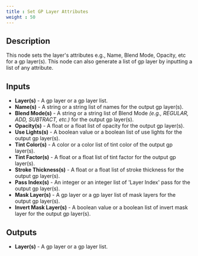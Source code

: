 ```yaml
---
title : Set GP Layer Attributes
weight : 50
---
```


## Description

This node sets the layer's attributes e.g., Name, Blend Mode, Opacity, etc for a gp layer(s). This node can also generate a list of gp layer by inputting a list of any attribute.

## Inputs

- **Layer(s)** - A gp layer or a gp layer list.
- **Name(s)** - A string or a string list of names for the output gp layer(s).
- **Blend Mode(s)** - A string or a string list of Blend Mode *(e.g., REGULAR, ADD, SUBTRACT, etc.)* for the output gp layer(s).
- **Opacity(s)** - A float or a float list of opacity for the output gp layer(s).
- **Use Lights(s)** - A boolean value or a boolean list of use lights for the output gp layer(s).
- **Tint Color(s)** - A color or a color list of tint color of the output gp layer(s).
- **Tint Factor(s)** - A float or a float list of tint factor for the output gp layer(s).
- **Stroke Thickness(s)** - A float or a float list of stroke thickness for the output gp layer(s).
- **Pass Index(s)** - An integer or an integer list of 'Layer Index' pass for the output gp layer(s).
- **Mask Layer(s)** - A gp layer or a gp layer list of mask layers for the output gp layer(s).
- **Invert Mask Layer(s)** - A boolean value or a boolean list of invert mask layer for the output gp layer(s).

## Outputs

- **Layer(s)** - A gp layer or a gp layer list.
